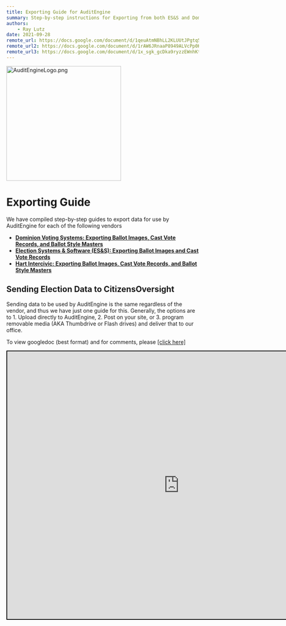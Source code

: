 ```yaml
---
title: Exporting Guide for AuditEngine
summary: Step-by-step instructions for Exporting from both ES&S and Dominion Voting Systems.
authors:
    - Ray Lutz
date: 2021-09-28
remote_url: https://docs.google.com/document/d/1qeuAtmNBhLL2KLUUtJPgtq5rzyjq1QTzBuaO4HlJwDY/edit?usp=sharing
remote_url2: https://docs.google.com/document/d/1rAW6JRnaaP8949ALVcPp0Kg5vd9gjfJVKjL7ZppB2oE/edit?usp=sharing
remote_url3: https://docs.google.com/document/d/1x_sgk_gcDka9ryzzEWnhKtdy2Z9CGnkzDWVU3r_fEpQ/edit?usp=sharing
---
```


<link rel="icon" type="image/x-icon" href="https://mapper.auditengine.org/assets/images/A.png">

<img src="https://copswiki.org/w/pub/Common/AuditEngine/AuditEngineLogo.png" alt="AuditEngineLogo.png" width='300' />



# Exporting Guide

We have compiled step-by-step guides to export data for use by AuditEngine for each of the following vendors

- **[Dominion Voting Systems: Exporting Ballot Images, Cast Vote Records, and Ballot Style Masters](user-guide/dom_exporting_guide.md)**
- **[Election Systems & Software (ES&S): Exporting Ballot Images and Cast Vote Records](user-guide/ess_exporting_guide.md)**
- [**Hart Intercivic: Exporting Ballot Images, Cast Vote Records, and Ballot Style Masters**](user-guide/hart_exporting_guide.md)



## Sending Election Data to CitizensOversight

Sending data to be used by AuditEngine is the same regardless of the vendor, and thus we have just one guide for this. Generally, the options are to 1. Upload directly to AuditEngine, 2. Post on your site, or 3. program removable media (AKA Thumbdrive or Flash drives) and deliver that to our office.

To view googledoc (best format) and  for comments, please <a href="https://docs.google.com/document/d/1x_sgk_gcDka9ryzzEWnhKtdy2Z9CGnkzDWVU3r_fEpQ/edit?usp=sharing" target="_blank">[click here]</a><br>
<iframe src="https://docs.google.com/document/d/e/2PACX-1vSVhqbfd8S40rxQkTkl1Gl3YhY3zU764TXFNdnDi6c4Z9KUhMKNHDoO0Yk50Fukx2Irm-ZR0TRFfr7r/pub?embedded=true" width=900 height=700 style="border: 2px solid black;"></iframe>



